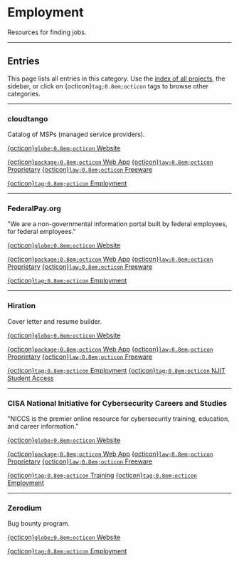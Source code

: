 

# Employment

Resources for finding jobs.





--------------------

## Entries

This page lists all entries in this category. Use the [index of all projects](../index.md), the sidebar, or click on {octicon}`tag;0.8em;octicon` tags to browse other categories.


--------------------

### cloudtango

Catalog of MSPs (managed service providers).

<span class="external-link-box"><a class="external-link" href="https://www.cloudtango.net/">{octicon}`globe;0.8em;octicon` Website</a></span>



<span class="platform"><a href="../platforms/web-app.html">{octicon}`package;0.8em;octicon` Web App</a> </span> 
<span class="license-box"><a class="license-link" href="../index.html#list-of-licenses">{octicon}`law;0.8em;octicon` Proprietary</a> </span> <span class="license-box"><a class="license-link" href="../index.html#list-of-licenses">{octicon}`law;0.8em;octicon` Freeware</a> </span> 


<span class="tag"><a href="./employment.html">{octicon}`tag;0.8em;octicon` Employment</a> </span>


--------------------

### FederalPay.org

\"We are a non-governmental information portal built by federal employees, for federal employees.\"

<span class="external-link-box"><a class="external-link" href="https://federalpay.org">{octicon}`globe;0.8em;octicon` Website</a></span>



<span class="platform"><a href="../platforms/web-app.html">{octicon}`package;0.8em;octicon` Web App</a> </span> 
<span class="license-box"><a class="license-link" href="../index.html#list-of-licenses">{octicon}`law;0.8em;octicon` Proprietary</a> </span> <span class="license-box"><a class="license-link" href="../index.html#list-of-licenses">{octicon}`law;0.8em;octicon` Freeware</a> </span> 


<span class="tag"><a href="./employment.html">{octicon}`tag;0.8em;octicon` Employment</a> </span>


--------------------

### Hiration

Cover letter and resume builder.

<span class="external-link-box"><a class="external-link" href="https://njit.hiration.com/app/resume-builder">{octicon}`globe;0.8em;octicon` Website</a></span>



<span class="platform"><a href="../platforms/web-app.html">{octicon}`package;0.8em;octicon` Web App</a> </span> 
<span class="license-box"><a class="license-link" href="../index.html#list-of-licenses">{octicon}`law;0.8em;octicon` Proprietary</a> </span> <span class="license-box"><a class="license-link" href="../index.html#list-of-licenses">{octicon}`law;0.8em;octicon` Freeware</a> </span> 


<span class="tag"><a href="./employment.html">{octicon}`tag;0.8em;octicon` Employment</a> </span>
<span class="tag"><a href="./njit-student-access.html">{octicon}`tag;0.8em;octicon` NJIT Student Access</a> </span>


--------------------

### CISA National Initiative for Cybersecurity Careers and Studies

\"NICCS is the premier online resource for cybersecurity training, education, and career information.\"

<span class="external-link-box"><a class="external-link" href="https://niccs.cisa.gov">{octicon}`globe;0.8em;octicon` Website</a></span>



<span class="platform"><a href="../platforms/web-app.html">{octicon}`package;0.8em;octicon` Web App</a> </span> 
<span class="license-box"><a class="license-link" href="../index.html#list-of-licenses">{octicon}`law;0.8em;octicon` Proprietary</a> </span> <span class="license-box"><a class="license-link" href="../index.html#list-of-licenses">{octicon}`law;0.8em;octicon` Freeware</a> </span> 


<span class="tag"><a href="./training.html">{octicon}`tag;0.8em;octicon` Training</a> </span>
<span class="tag"><a href="./employment.html">{octicon}`tag;0.8em;octicon` Employment</a> </span>


--------------------

### Zerodium

Bug bounty program.

<span class="external-link-box"><a class="external-link" href="https://zerodium.com/program.html">{octicon}`globe;0.8em;octicon` Website</a></span>







<span class="tag"><a href="./employment.html">{octicon}`tag;0.8em;octicon` Employment</a> </span>


